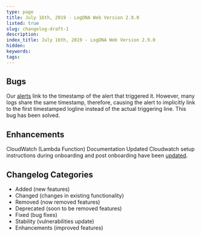 ```yaml
---
type: page
title: July 16th, 2019 - LogDNA Web Version 2.9.0
listed: true
slug: changelog-draft-1
description: 
index_title: July 16th, 2019 - LogDNA Web Version 2.9.0
hidden: 
keywords: 
tags: 
---
```





##  Bugs
Our [alerts](https://docs.logdna.com/docs/views) link to the timestamp of the alert that triggered it.  However, many logs share the same timestamp, therefore, causing the alert to implicitly link to the first timestamped logline instead of the actual triggering line.  This bug has been solved.

## Enhancements
CloudWatch (Lambda Function) Documentation Updated
Cloudwatch setup instructions during onboarding and post onboarding have been [updated](https://docs.logdna.com/docs/cloudwatch).

## Changelog Categories
* Added (new features)
* Changed (changes in existing functionality)
* Removed (now removed features)
* Deprecated (soon to be removed features)
* Fixed (bug fixes)
* Stability (vulnerabilities update)
* Enhancements (improved features)

